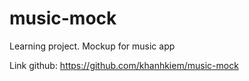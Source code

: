 # music-mock
Learning project. Mockup for music app

Link github: https://github.com/khanhkiem/music-mock
